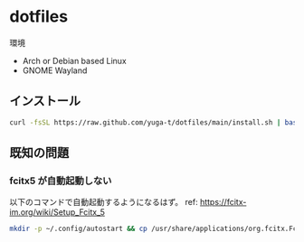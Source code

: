 # dotfiles

環境

- Arch or Debian based Linux
- GNOME Wayland

## インストール

```bash
curl -fsSL https://raw.github.com/yuga-t/dotfiles/main/install.sh | bash
```

## 既知の問題

### fcitx5 が自動起動しない

以下のコマンドで自動起動するようになるはず。
ref: https://fcitx-im.org/wiki/Setup_Fcitx_5 

```bash
mkdir -p ~/.config/autostart && cp /usr/share/applications/org.fcitx.Fcitx5.desktop ~/.config/autostart
```
